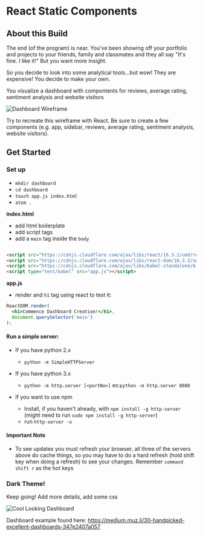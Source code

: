 # React Static Components

## About this Build

The end (of the program) is near. You've been showing off your portfolio and projects to your friends, family and classmates and they all say "It's fine. I like it!" But you want more insight.

So you decide to look into some analytical tools...but wow! They are expensive! You decide to make your own.

You visualize a dashboard with compontents for reviews, average rating, sentiment analysis and website visitors

![Dashboard Wireframe](https://i.imgur.com/5mCo2tV.png)

Try to recreate this wireframe with React. Be sure to create a few components (e.g. app, sidebar, reviews, average rating, sentiment analysis, website visitors).


## Get Started

### Set up
- `mkdir dashboard`
- `cd dashboard `
- `touch app.js index.html`
- `atom .`

**index.html**
- add html boilerplate
- add script tags
- add a `main` tag inside the `body`

```html

<script src="https://cdnjs.cloudflare.com/ajax/libs/react/16.3.2/umd/react.production.min.js"></script>
<script src="https://cdnjs.cloudflare.com/ajax/libs/react-dom/16.3.2/umd/react-dom.production.min.js"></script>
<script src="https://cdnjs.cloudflare.com/ajax/libs/babel-standalone/6.26.0/babel.min.js"></script>
<script type="text/babel" src="app.js"></script>
```

**app.js**

- render and `h1` tag using react to test it:

```jsx
ReactDOM.render(
  <h1>Commence Dashboard Creation!</h1>,
  document.querySelector('main')
);
```

#### Run a simple server:
- If you have python 2.x
  - `python -m SimpleHTTPServer`

- If you have python 3.x
  - `python -m http.server [<portNo>]`
    ex:`python -m http.server 8080`

- If you want to use npm
    - Install, if you haven't already, with `npm install -g http-server` (might need to run `sudo npm install -g http-server`)
    - run `http-server -o`

#### Important Note
- To see updates you must refresh your browser, all three of the servers above do cache things, so you may have to do a hard refresh (hold shift key when doing a refresh) to see your changes. Remember `command shift r` as the hot keys



### Dark Theme!

Keep going! Add more details, add some css

![Cool Looking Dashboard](https://i.imgur.com/3kPnrAq.png)

Dashboard example found here: https://medium.muz.li/30-handpicked-excellent-dashboards-347e2407a057

